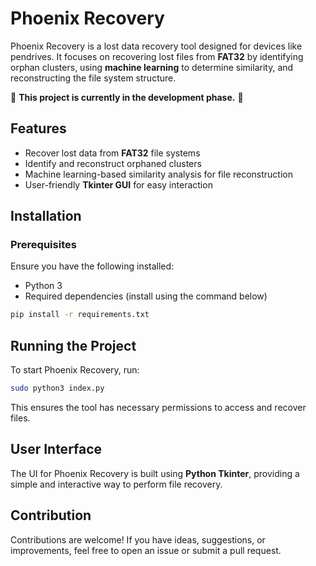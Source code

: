 # Phoenix Recovery

Phoenix Recovery is a lost data recovery tool designed for devices like pendrives. It focuses on recovering lost files from **FAT32** by identifying orphan clusters, using **machine learning** to determine similarity, and reconstructing the file system structure.

🚧 **This project is currently in the development phase.** 🚧

## Features
- Recover lost data from **FAT32** file systems
- Identify and reconstruct orphaned clusters
- Machine learning-based similarity analysis for file reconstruction
- User-friendly **Tkinter GUI** for easy interaction

## Installation
### Prerequisites
Ensure you have the following installed:
- Python 3
- Required dependencies (install using the command below)

```sh
pip install -r requirements.txt
```

## Running the Project
To start Phoenix Recovery, run:

```sh
sudo python3 index.py
```

This ensures the tool has necessary permissions to access and recover files.

## User Interface
The UI for Phoenix Recovery is built using **Python Tkinter**, providing a simple and interactive way to perform file recovery.

## Contribution
Contributions are welcome! If you have ideas, suggestions, or improvements, feel free to open an issue or submit a pull request.
